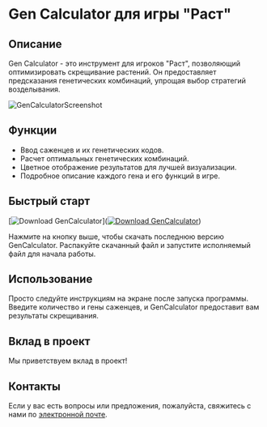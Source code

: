 # Gen Calculator для игры "Раст"

## Описание
Gen Calculator - это инструмент для игроков "Раст", позволяющий оптимизировать скрещивание растений. Он предоставляет предсказания генетических комбинаций, упрощая выбор стратегий возделывания.

![GenCalculatorScreenshot](https://files.facepunch.com/rust/item/clone.hemp_512.png)

## Функции
- Ввод саженцев и их генетических кодов.
- Расчет оптимальных генетических комбинаций.
- Цветное отображение результатов для лучшей визуализации.
- Подробное описание каждого гена и его функций в игре.

## Быстрый старт
[![Download GenCalculator](https://img.shields.io/badge/download-GenCalculator-green.svg)]([![Download GenCalculator](https://img.shields.io/badge/download-GenCalculator-green.svg)](https://github.com/FADE365/Gen-Calculator/releases/download/%23v_1/GenCalculator.exe))

Нажмите на кнопку выше, чтобы скачать последнюю версию GenCalculator. Распакуйте скачанный файл и запустите исполняемый файл для начала работы.

## Использование
Просто следуйте инструкциям на экране после запуска программы. Введите количество и гены саженцев, и GenCalculator предоставит вам результаты скрещивания.

## Вклад в проект
Мы приветствуем вклад в проект!

## Контакты
Если у вас есть вопросы или предложения, пожалуйста, свяжитесь с нами по [электронной почте](getting.bdi@gmail.com).
